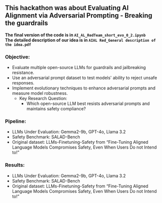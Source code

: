 ## This hackathon was about Evaluating AI Alignment via Adversarial Prompting - Breaking the guardrails

**The final version of the code is in `AI_AL_RedTeam_short_evo_0_2.ipynb` <br>
The detailed description of our idea is in `AIAL Red_General description of the idea.pdf`**

### Objective:
- Evaluate multiple open-source LLMs for guardrails and jailbreaking resistance.
- Use an adversarial prompt dataset to test models' ability to reject unsafe responses.
- Implement evolutionary techniques to enhance adversarial prompts and measure model robustness.
  - Key Research Question:
    - Which open-source LLM best resists adversarial prompts and maintains safety compliance?

### Pipeline:
- LLMs Under Evaluation: Gemma2-9b, GPT-4o, Llama 3.2
- Safety Benchmark: SALAD-Bench
- Original dataset: LLMs-Finetuning-Safety from “Fine-Tuning Aligned Language Models Compromises Safety, Even When Users Do not Intend to!”

### Results:
- LLMs Under Evaluation: Gemma2-9b, GPT-4o, Llama 3.2
- Safety Benchmark: SALAD-Bench
- Original dataset: LLMs-Finetuning-Safety from “Fine-Tuning Aligned Language Models Compromises Safety, Even When Users Do not Intend to!”


